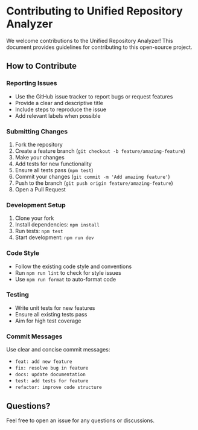 # Contributing to Unified Repository Analyzer

We welcome contributions to the Unified Repository Analyzer! This document provides guidelines for contributing to this open-source project.

## How to Contribute

### Reporting Issues
- Use the GitHub issue tracker to report bugs or request features
- Provide a clear and descriptive title
- Include steps to reproduce the issue
- Add relevant labels when possible

### Submitting Changes
1. Fork the repository
2. Create a feature branch (`git checkout -b feature/amazing-feature`)
3. Make your changes
4. Add tests for new functionality
5. Ensure all tests pass (`npm test`)
6. Commit your changes (`git commit -m 'Add amazing feature'`)
7. Push to the branch (`git push origin feature/amazing-feature`)
8. Open a Pull Request

### Development Setup
1. Clone your fork
2. Install dependencies: `npm install`
3. Run tests: `npm test`
4. Start development: `npm run dev`

### Code Style
- Follow the existing code style and conventions
- Run `npm run lint` to check for style issues
- Use `npm run format` to auto-format code

### Testing
- Write unit tests for new features
- Ensure all existing tests pass
- Aim for high test coverage

### Commit Messages
Use clear and concise commit messages:
- `feat: add new feature`
- `fix: resolve bug in feature`
- `docs: update documentation`
- `test: add tests for feature`
- `refactor: improve code structure`

## Questions?
Feel free to open an issue for any questions or discussions.